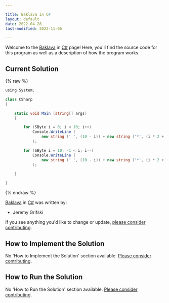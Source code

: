 ```yaml
---

title: Baklava in C#
layout: default
date: 2022-04-28
last-modified: 2022-11-06

---
```


Welcome to the [Baklava](https://sampleprograms.io/projects/baklava) in [C#](https://sampleprograms.io/languages/c-sharp) page! Here, you'll find the source code for this program as well as a description of how the program works.

## Current Solution

{% raw %}

```c#
﻿using System;

class CSharp
{

    static void Main (string[] args)
    {

        for (SByte i = 0; i < 10; i++)
            Console.WriteLine (
                new string (' ', (10 - i)) + new string ('*', (i * 2 + 1))
            );

        for (SByte i = 10; -1 < i; i--)
            Console.WriteLine (
                new string (' ', (10 - i)) + new string ('*', (i * 2 + 1))
            );

    }

}
```

{% endraw %}

[Baklava](https://sampleprograms.io/projects/baklava) in [C#](https://sampleprograms.io/languages/c-sharp) was written by:

- Jeremy Grifski

If you see anything you'd like to change or update, [please consider contributing](https://github.com/TheRenegadeCoder/sample-programs).

## How to Implement the Solution

No 'How to Implement the Solution' section available. [Please consider contributing](https://github.com/TheRenegadeCoder/sample-programs-website).

## How to Run the Solution

No 'How to Run the Solution' section available. [Please consider contributing](https://github.com/TheRenegadeCoder/sample-programs-website).